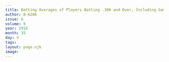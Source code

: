 ```yaml
---
title: Batting Averages of Players Batting .300 and Over, Including Games of Sept 1.
author: B-6286
issue: 6
volume: 9
year: 1916
month: 35
day: V
tags:
layout: page.njk
image:
---
```






